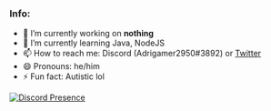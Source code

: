 ### Info:

- 🔭 I’m currently working on **nothing**
- 🌱 I’m currently learning Java, NodeJS
- 📫 How to reach me: Discord (Adrigamer2950#3892) or [Twitter](https://twitter.com/adrigamer2950)
- 😄 Pronouns: he/him
- ⚡ Fun fact: Autistic lol


[![Discord Presence](https://lanyard.cnrad.dev/api/353104236491309056)](https://discord.com/users/353104236491309056)
